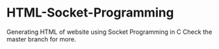 # HTML-Socket-Programming
Generating HTML of website using Socket Programming in C
Check the master branch for more.
